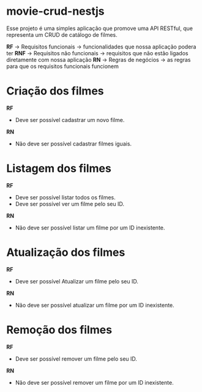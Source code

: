 # movie-crud-nestjs

Esse projeto é uma simples aplicação que promove uma API RESTful, que representa um CRUD de catálogo de filmes.

**RF** -> Requisitos funcionais -> funcionalidades que nossa aplicação podera ter
**RNF** -> Requisitos não funcionais -> requisitos que não estão ligados diretamente com nossa aplicação
**RN** -> Regras de negócios -> as regras para que os requisitos funcionais funcionem

# Criação dos filmes

**RF**

- Deve ser possível cadastrar um novo filme.

**RN**

- Não deve ser possível cadastrar filmes iguais.

# Listagem dos filmes

**RF**

- Deve ser possível listar todos os filmes.
- Deve ser possível ver um filme pelo seu ID.

**RN**

- Não deve ser possível listar um filme por um ID inexistente.

# Atualização dos filmes

**RF**

- Deve ser possível Atualizar um filme pelo seu ID.

**RN**

- Não deve ser possível atualizar um filme por um ID inexistente.

# Remoção dos filmes

**RF**

- Deve ser possível remover um filme pelo seu ID.

**RN**

- Não deve ser possível remover um filme por um ID inexistente.
